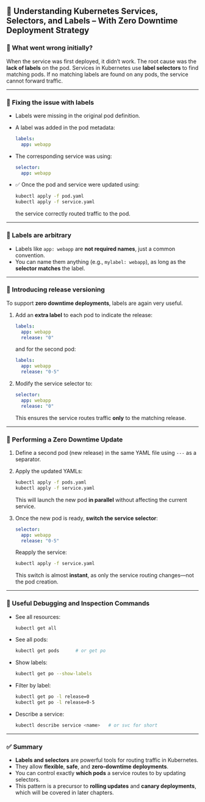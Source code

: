 ## 🧵 Understanding Kubernetes Services, Selectors, and Labels – With Zero Downtime Deployment Strategy

### 🔹 What went wrong initially?

When the service was first deployed, it didn’t work. The root cause was the **lack of labels** on the pod. Services in Kubernetes use **label selectors** to find matching pods. If no matching labels are found on any pods, the service cannot forward traffic.

---

### 🔹 Fixing the issue with labels

* Labels were missing in the original pod definition.
* A label was added in the pod metadata:

  ```yaml
  labels:
    app: webapp
  ```
* The corresponding service was using:

  ```yaml
  selector:
    app: webapp
  ```
* ✅ Once the pod and service were updated using:

  ```bash
  kubectl apply -f pod.yaml
  kubectl apply -f service.yaml
  ```

  the service correctly routed traffic to the pod.

---

### 🔹 Labels are arbitrary

* Labels like `app: webapp` are **not required names**, just a common convention.
* You can name them anything (e.g., `mylabel: webapp`), as long as the **selector matches** the label.

---

### 🔹 Introducing release versioning

To support **zero downtime deployments**, labels are again very useful.

1. Add an **extra label** to each pod to indicate the release:

   ```yaml
   labels:
     app: webapp
     release: "0"
   ```

   and for the second pod:

   ```yaml
   labels:
     app: webapp
     release: "0-5"
   ```

2. Modify the service selector to:

   ```yaml
   selector:
     app: webapp
     release: "0"
   ```

   This ensures the service routes traffic **only** to the matching release.

---

### 🔄 Performing a Zero Downtime Update

1. Define a second pod (new release) in the same YAML file using `---` as a separator.

2. Apply the updated YAMLs:

   ```bash
   kubectl apply -f pods.yaml
   kubectl apply -f service.yaml
   ```

   This will launch the new pod **in parallel** without affecting the current service.

3. Once the new pod is ready, **switch the service selector**:

   ```yaml
   selector:
     app: webapp
     release: "0-5"
   ```

   Reapply the service:

   ```bash
   kubectl apply -f service.yaml
   ```

   This switch is almost **instant**, as only the service routing changes—not the pod creation.

---

### 🧪 Useful Debugging and Inspection Commands

* See all resources:

  ```bash
  kubectl get all
  ```

* See all pods:

  ```bash
  kubectl get pods      # or get po
  ```

* Show labels:

  ```bash
  kubectl get po --show-labels
  ```

* Filter by label:

  ```bash
  kubectl get po -l release=0
  kubectl get po -l release=0-5
  ```

* Describe a service:

  ```bash
  kubectl describe service <name>   # or svc for short
  ```

---

### ✅ Summary

* **Labels and selectors** are powerful tools for routing traffic in Kubernetes.
* They allow **flexible**, **safe**, and **zero-downtime deployments**.
* You can control exactly **which pods** a service routes to by updating selectors.
* This pattern is a precursor to **rolling updates** and **canary deployments**, which will be covered in later chapters.
